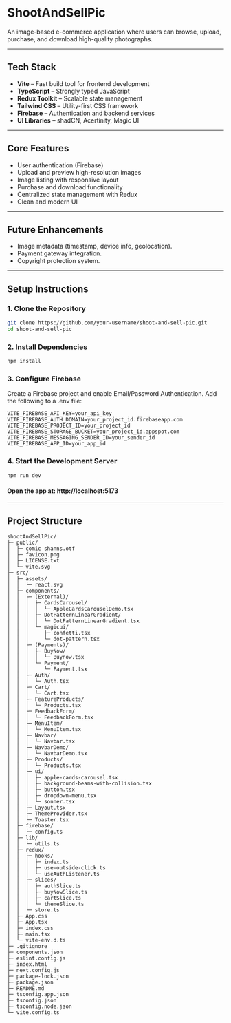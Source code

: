 # ShootAndSellPic

An image-based e-commerce application where users can browse, upload, purchase, and download high-quality photographs.

---

## Tech Stack

- **Vite** – Fast build tool for frontend development  
- **TypeScript** – Strongly typed JavaScript  
- **Redux Toolkit** – Scalable state management  
- **Tailwind CSS** – Utility-first CSS framework  
- **Firebase** – Authentication and backend services  
- **UI Libraries** – shadCN, Acertinity, Magic UI

---

## Core Features

- User authentication (Firebase)
- Upload and preview high-resolution images
- Image listing with responsive layout
- Purchase and download functionality
- Centralized state management with Redux
- Clean and modern UI

---

## Future Enhancements

- Image metadata (timestamp, device info, geolocation).
- Payment gateway integration.
- Copyright protection system.

---

## Setup Instructions

### 1. Clone the Repository
```bash
git clone https://github.com/your-username/shoot-and-sell-pic.git
cd shoot-and-sell-pic
```

### 2. Install Dependencies
```bash
npm install
```

### 3. Configure Firebase
Create a Firebase project and enable Email/Password Authentication. Add the following to a .env file:

```env 
VITE_FIREBASE_API_KEY=your_api_key
VITE_FIREBASE_AUTH_DOMAIN=your_project_id.firebaseapp.com
VITE_FIREBASE_PROJECT_ID=your_project_id
VITE_FIREBASE_STORAGE_BUCKET=your_project_id.appspot.com
VITE_FIREBASE_MESSAGING_SENDER_ID=your_sender_id
VITE_FIREBASE_APP_ID=your_app_id
```


### 4. Start the Development Server
```bash
npm run dev
```
#### Open the app at: http://localhost:5173


---


## Project Structure

```
shootAndSellPic/
├─ public/
│  ├─ comic shanns.otf
│  ├─ favicon.png
│  ├─ LICENSE.txt
│  └─ vite.svg
├─ src/
│  ├─ assets/
│  │  └─ react.svg
│  ├─ components/
│  │  ├─ (External)/
│  │  │  ├─ CardsCarousel/
│  │  │  │  └─ AppleCardsCarouselDemo.tsx
│  │  │  ├─ DotPatternLinearGradient/
│  │  │  │  └─ DotPatternLinearGradient.tsx
│  │  │  └─ magicui/
│  │  │     ├─ confetti.tsx
│  │  │     └─ dot-pattern.tsx
│  │  ├─ (Payments)/
│  │  │  ├─ BuyNow/
│  │  │  │  └─ Buynow.tsx
│  │  │  └─ Payment/
│  │  │     └─ Payment.tsx
│  │  ├─ Auth/
│  │  │  └─ Auth.tsx
│  │  ├─ Cart/
│  │  │  └─ Cart.tsx
│  │  ├─ FeatureProducts/
│  │  │  └─ Products.tsx
│  │  ├─ FeedbackForm/
│  │  │  └─ FeedbackForm.tsx
│  │  ├─ MenuItem/
│  │  │  └─ MenuItem.tsx
│  │  ├─ Navbar/
│  │  │  └─ Navbar.tsx
│  │  ├─ NavbarDemo/
│  │  │  └─ NavbarDemo.tsx
│  │  ├─ Products/
│  │  │  └─ Products.tsx
│  │  ├─ ui/
│  │  │  ├─ apple-cards-carousel.tsx
│  │  │  ├─ background-beams-with-collision.tsx
│  │  │  ├─ button.tsx
│  │  │  ├─ dropdown-menu.tsx
│  │  │  └─ sonner.tsx
│  │  ├─ Layout.tsx
│  │  ├─ ThemeProvider.tsx
│  │  └─ Toaster.tsx
│  ├─ firebase/
│  │  └─ config.ts
│  ├─ lib/
│  │  └─ utils.ts
│  ├─ redux/
│  │  ├─ hooks/
│  │  │  ├─ index.ts
│  │  │  ├─ use-outside-click.ts
│  │  │  └─ useAuthListener.ts
│  │  ├─ slices/
│  │  │  ├─ authSlice.ts
│  │  │  ├─ buyNowSlice.ts
│  │  │  ├─ cartSlice.ts
│  │  │  └─ themeSlice.ts
│  │  └─ store.ts
│  ├─ App.css
│  ├─ App.tsx
│  ├─ index.css
│  ├─ main.tsx
│  └─ vite-env.d.ts
├─ .gitignore
├─ components.json
├─ eslint.config.js
├─ index.html
├─ next.config.js
├─ package-lock.json
├─ package.json
├─ README.md
├─ tsconfig.app.json
├─ tsconfig.json
├─ tsconfig.node.json
└─ vite.config.ts
```


